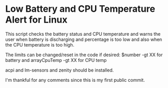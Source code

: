 # Low Battery and CPU Temperature Alert for Linux

This script checks the battery status and CPU temperature and warns the user
when battery is discharging and percentage is too low and also
when the CPU temperature is too high.

The limits can be changed/reset in the code if desired:
$number -gt XX for battery and arrayCpuTemp -gt XX for CPU temp

acpi and lm-sensors and zenity should be installed.



I'm thankful for any comments since this is my first public commit.
